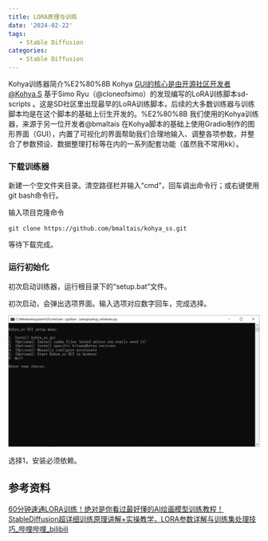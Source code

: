 ```yaml
---
title: LORA原理与训练
date: '2024-02-22'
tags:
   - Stable Diffusion
categories:
   - Stable Diffusion
---
```




Kohya训练器简介%E2%80%8B Kohya GUI的核心是由开源社区开发者@Kohya.S 基于Simo Ryu（@cloneofsimo）的发现编写的LoRA训练脚本sd-scripts 。这是SD社区里出现最早的LoRA训练脚本，后续的大多数训练器与训练脚本均是在这个脚本的基础上衍生开发的。%E2%80%8B 我们使用的Kohya训练器，来源于另一位开发者@bmaltais 在Kohya脚本的基础上使用Gradio制作的图形界面（GUI），内置了可视化的界面帮助我们合理地输入、调整各项参数，并整合了参数预设、数据整理打标等在内的一系列配套功能（虽然我不常用kk）。



### 下载训练器

新建一个空文件夹目录。清空路径栏并输入“cmd”，回车调出命令行；或右键使用git bash命令行。

输入项目克隆命令

~~~
git clone https://github.com/bmaltais/kohya_ss.git
~~~

等待下载完成。

### 运行初始化

初次启动训练器，运行根目录下的“setup.bat”文件。

初次启动，会弹出选项界面。输入选项对应数字回车，完成选择。

![image-20240302004304933](4_LORA训练.assets/image-20240302004304933.png)

选择1，安装必须依赖。







## 参考资料

[60分钟速通LORA训练！绝对是你看过最好懂的AI绘画模型训练教程！StableDiffusion超详细训练原理讲解+实操教学，LORA参数详解与训练集处理技巧_哔哩哔哩_bilibili](https://www.bilibili.com/video/BV16e411e7Zx/)